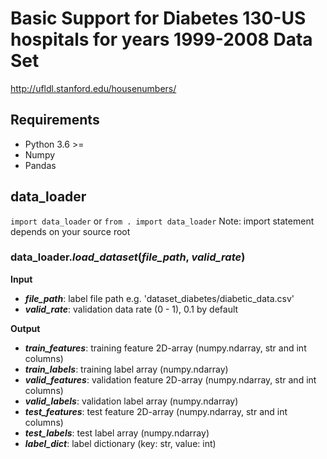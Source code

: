 # Basic Support for Diabetes 130-US hospitals for years 1999-2008 Data Set
http://ufldl.stanford.edu/housenumbers/

## Requirements
- Python 3.6 >=
- Numpy
- Pandas

## data_loader
`import data_loader` or `from . import data_loader`
Note: import statement depends on your source root

### data_loader.***load_dataset***(*file_path*, *valid_rate*)
**Input**
- ***file_path***: label file path e.g. 'dataset_diabetes/diabetic_data.csv'
- ***valid_rate***: validation data rate (0 - 1), 0.1 by default

**Output**
- ***train_features***: training feature 2D-array (numpy.ndarray, str and int columns)
- ***train_labels***: training label array (numpy.ndarray)
- ***valid_features***: validation feature 2D-array (numpy.ndarray, str and int columns)
- ***valid_labels***: validation label array (numpy.ndarray)
- ***test_features***: test feature 2D-array (numpy.ndarray, str and int columns)
- ***test_labels***: test label array (numpy.ndarray)
- ***label_dict***: label dictionary (key: str, value: int)

